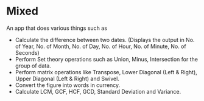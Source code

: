 # Mixed

An app that does various things such as 
- Calculate the difference between two dates. (Displays the output in No. of Year, No. of Month, No. of Day, No. of Hour, No. of Minute, No. of Seconds)
- Perform Set theory operations such as Union, Minus, Intersection for the group of data.
- Perform matrix operations like Transpose, Lower Diagonal (Left & Right), Upper Diagonal (Left & Right) and Swivel.
- Convert the figure into words in currency.
- Calculate LCM, GCF, HCF, GCD, Standard Deviation and Variance.
